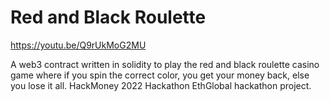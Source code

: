 # Red and Black Roulette

https://youtu.be/Q9rUkMoG2MU

A web3 contract written in solidity to play the red and black roulette casino game where if you spin the correct color,
you get your money back, else you lose it all.
HackMoney 2022 Hackathon EthGlobal hackathon project.
